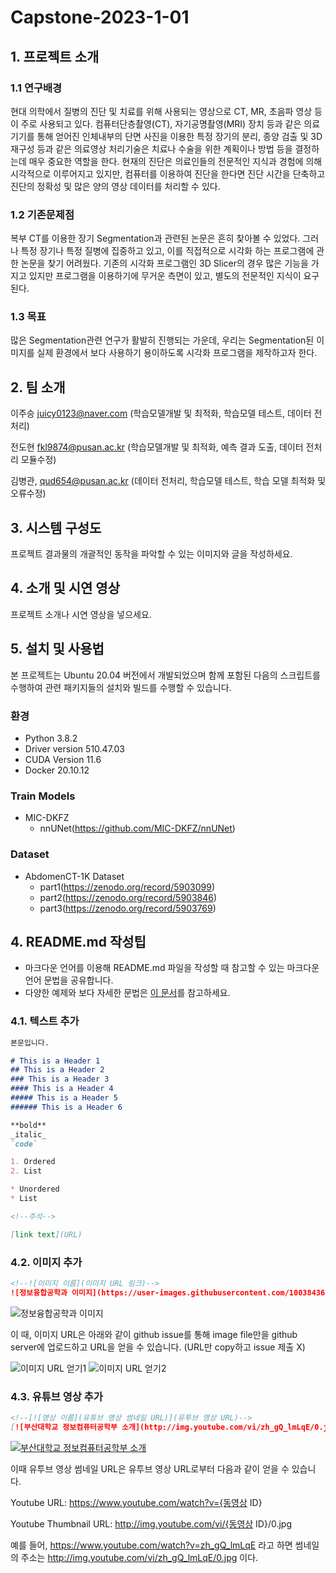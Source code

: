 # Capstone-2023-1-01



## 1. 프로젝트 소개
### 1.1 연구배경
현대 의학에서 질병의 진단 및 치료를 위해 사용되는 영상으로 CT, MR, 초음파 영상 등이 주로 사용되고 있다. 컴퓨터단층촬영(CT), 자기공명촬영(MRI) 장치 등과 같은 의료기기를 통해 얻어진 인체내부의 단면 사진을 이용한 특정 장기의 분리, 종양 검출 및 3D 재구성 등과 같은 의료영상 처리기술은 치료나 수술을 위한 계획이나 방법 등을 결정하는데 매우 중요한 역할을 한다. 현재의 진단은 의료인들의 전문적인 지식과 경험에 의해 시각적으로 이루어지고 있지만, 컴퓨터를 이용하여 진단을 한다면 진단 시간을 단축하고 진단의 정확성 및 많은 양의 영상 데이터를 처리할 수 있다.

### 1.2 기존문제점
복부 CT를 이용한 장기 Segmentation과 관련된 논문은 흔히 찾아볼 수 있었다. 그러나 특정 장기나 특정 질병에 집중하고 있고, 이를 직접적으로 시각화 하는 프로그램에 관한 논문을 찾기 어려웠다. 기존의 시각화 프로그램인 3D Slicer의 경우 많은 기능을 가지고 있지만 프로그램을 이용하기에 무거운 측면이 있고, 별도의 전문적인 지식이 요구된다.

### 1.3 목표
많은 Segmentation관련 연구가 활발히 진행되는 가운데, 우리는 Segmentation된 이미지를 실제 환경에서 보다 사용하기 용이하도록 시각화 프로그램을 제작하고자 한다.

## 2. 팀 소개
이주승 juicy0123@naver.com (학습모델개발 및 최적화, 학습모델 테스트, 데이터 전처리)

전도현 fkl9874@pusan.ac.kr (학습모델개발 및 최적화, 예측 결과 도출, 데이터 전처리 모듈수정)

김병관, qud654@pusan.ac.kr (데이터 전처리, 학습모델 테스트, 학습 모델 최적화 및 오류수정)

## 3. 시스템 구성도

프로젝트 결과물의 개괄적인 동작을 파악할 수 있는 이미지와 글을 작성하세요.

## 4. 소개 및 시연 영상

프로젝트 소개나 시연 영상을 넣으세요.

## 5. 설치 및 사용법
본 프로젝트는 Ubuntu 20.04 버전에서 개발되었으며 함께 포함된 다음의 스크립트를 수행하여 관련 패키지들의 설치와 빌드를 수행할 수 있습니다.
### 환경
- Python 3.8.2
- Driver version 510.47.03
- CUDA Version 11.6
- Docker 20.10.12
  
### Train Models
- MIC-DKFZ
  - nnUNet(https://github.com/MIC-DKFZ/nnUNet)
 
### Dataset
- AbdomenCT-1K Dataset
  - part1(https://zenodo.org/record/5903099)
  - part2(https://zenodo.org/record/5903846)
  - part3(https://zenodo.org/record/5903769)

## 4. README.md 작성팁 
* 마크다운 언어를 이용해 README.md 파일을 작성할 때 참고할 수 있는 마크다운 언어 문법을 공유합니다.  
* 다양한 예제와 보다 자세한 문법은 [이 문서](https://www.markdownguide.org/basic-syntax/)를 참고하세요.

### 4.1. 텍스트 추가
```markdown
본문입니다.

# This is a Header 1
## This is a Header 2
### This is a Header 3
#### This is a Header 4
##### This is a Header 5
###### This is a Header 6

**bold**
_italic_
`code`

1. Ordered
2. List

* Unordered 
* List

<!--주석-->

[link text](URL)
```

### 4.2. 이미지 추가

```markdown
<!--![이미지 이름](이미지 URL 링크)-->
![정보융합공학과 이미지](https://user-images.githubusercontent.com/100384365/192478661-5dc79a18-b076-48ef-b842-bcf65b0d8d44.jpg)
```

![정보융합공학과 이미지](https://user-images.githubusercontent.com/100384365/192478661-5dc79a18-b076-48ef-b842-bcf65b0d8d44.jpg)

이 때, 이미지 URL은 아래와 같이 github issue를 통해 image file만을 github server에 업로드하고 URL을 얻을 수 있습니다. (URL만 copy하고 issue 제출 X)

![이미지 URL 얻기1](https://user-images.githubusercontent.com/113662020/193720098-9f19831b-7107-4a91-9821-a977ff82e8de.png)
![이미지 URL 얻기2](https://user-images.githubusercontent.com/113662020/193720141-8b813247-b77b-4590-83cc-f87a4e63296b.png)

### 4.3. 유튜브 영상 추가
```markdown
<!--[![영상 이름](유튜브 영상 썸네일 URL)](유투브 영상 URL)-->
[![부산대학교 정보컴퓨터공학부 소개](http://img.youtube.com/vi/zh_gQ_lmLqE/0.jpg)](https://www.youtube.com/watch?v=zh_gQ_lmLqE)    
```
[![부산대학교 정보컴퓨터공학부 소개](http://img.youtube.com/vi/zh_gQ_lmLqE/0.jpg)](https://www.youtube.com/watch?v=zh_gQ_lmLqE)    

이때 유투브 영상 썸네일 URL은 유투브 영상 URL로부터 다음과 같이 얻을 수 있습니다.

Youtube URL: https://www.youtube.com/watch?v={동영상 ID}

Youtube Thumbnail URL: http://img.youtube.com/vi/{동영상 ID}/0.jpg 

예를 들어, https://www.youtube.com/watch?v=zh_gQ_lmLqE 라고 하면 썸네일의 주소는 http://img.youtube.com/vi/zh_gQ_lmLqE/0.jpg 이다.





